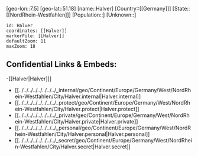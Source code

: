 ﻿---
location: [51.18,7.5]
mapzoom: [7,12] 
mapmarker: city 
type: City
tags:
- geo/City


SpocWebEntityId: 30738
isDeleted: false
confidential: public

---
[geo-lon::7.5]
[geo-lat::51.18]
[name::Halver]
[Country::[[Germany]]]
[State::[[NordRhein-Westfahlen]]]
[Population::]
[Unknown::]


```leaflet
id: Halver
coordinates: [[Halver]]
markerFile: [[Halver]]
defaultZoom: 11 
maxZoom: 18
```


## Confidential Links & Embeds: 
-[[Halver|Halver]]] 
- [[../../../../../../../../_internal/geo/Continent/Europe/Germany/West/NordRhein-Westfahlen/City/Halver.internal|Halver.internal]] 
- [[../../../../../../../../_protect/geo/Continent/Europe/Germany/West/NordRhein-Westfahlen/City/Halver.protect|Halver.protect]] 
- [[../../../../../../../../_private/geo/Continent/Europe/Germany/West/NordRhein-Westfahlen/City/Halver.private|Halver.private]] 
- [[../../../../../../../../_personal/geo/Continent/Europe/Germany/West/NordRhein-Westfahlen/City/Halver.personal|Halver.personal]] 
- [[../../../../../../../../_secret/geo/Continent/Europe/Germany/West/NordRhein-Westfahlen/City/Halver.secret|Halver.secret]] 
